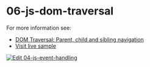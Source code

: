 # 06-js-dom-traversal

For more information see:
- [DOM Traversal: Parent, child and sibling navigation](https://plentistack.com/dom-traversal-parent-child-and-sibling-navigation/?utm_source=github&utm_medium=website&utm_campaign=blog-post)
- [Visit live sample](https://06-js-dom-traversal.vercel.app)

[![Edit 04-js-event-handling](https://codesandbox.io/static/img/play-codesandbox.svg)](https://codesandbox.io/s/github/plentistack/js-dom/tree/06-js-dom-traversal/?fontsize=14&hidenavigation=1&theme=dark)
